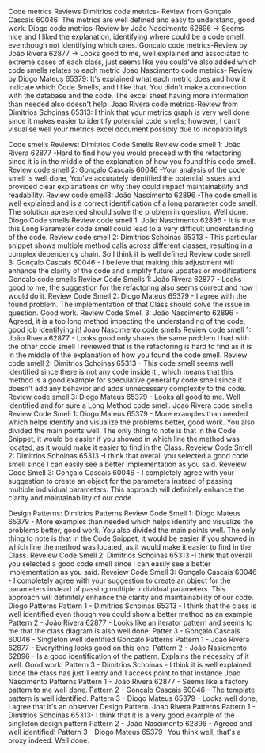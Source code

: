 
Code metrics Reviews
Dimitrios code metrics- Review from Gonçalo Cascais 60046: The metrics are well defined and easy to understand, good work.
Diogo code metrics-Review by João Nascimento 62896 -> Seems nice and I liked the explanation, identifying where could be a code smell, eventhough not identifying which ones.
Goncalo code metrics-Review by João Rivera 62877 -> Looks good to me, well explained and associated to extreme cases of each class, just seems like you could've also added which code smells relates to each metric
Joao Nascimento code metrics- Review by Diogo Mateus 65379: It's explained what each metric does and how it indicate which Code Smells, and I like that. You didn't make a connection with the database and the code. The excel sheet having more information than needed also doesn't help.
Joao Rivera code metrics-Review from Dimitrios Schoinas 65313: I think that your metrics graph is very well done since it makes easier to identify potencial code smells; however, I can't visualise well your metrics excel document possibly due to incopatibilitys

Code smells Reviews:
Dimitrios Code Smells
Review code smell 1: João Rivera 62877 -Hard to find how you would proceed with the refactoring since it is in the middle of the explanation of how you found this code smell.
Review code smell 2: Gonçalo Cascais 60046 -Your analysis of the code smell is well done, You've accurately identified the potential issues and provided clear explanations on why they could impact maintainability and readability.
Review code smell3: João Nascimento 62896 -The code smell is well explained and is a correct identification of a long parameter code smell. The solution apresented should solve the problem in question. Well done.
Diogo Code smells
Review code smell 1: João Nascimento 62896 - It is true, this Long Parameter code smell could lead to a very difficult understanding of the code.
Review code smell 2: Dimitrios Schoinas 65313 - This particular snippet shows multiple method calls across different classes, resulting in a complex dependency chain. So I think it is well defined
Review code smell 3: Gonçalo Cascais 60046 - I believe that making this adjustment will enhance the clarity of the code and simplify future updates or modifications
Goncalo code smells
Review Code Smells 1: João Rivera 62877 - Looks good to me, the suggestion for the refactoring also seems correct and how I would do it.
Review Code Smell 2: Diogo Mateus 65379 - I agree with the found problem. The implementation of that Class should solve the issue in question. Good work.
Review Code Smell 3: João Nascimento 62896 - Agreed, it is a too long method impacting the understanding of the code, good job identifying it!
Joao Nascimento code smells
Review code smell 1: João Rivera 62877 - Looks good only shares the same problem I had with the other code smell I reviewed that is the refactoring is hard to find as it is in the middle of the explanation of how you found the code smell.
Review code smell 2: Dimitrios Schoinas 65313 - This code smell seems well identified since there is not any code inside it , which means that this method is a good example for speculative generality code smell since it doesn't add any behavior and adds unnecessary complexity to the code.
Review code smell 3: Diogo Mateus 65379 - Looks all good to me. Well identified and for sure a Long Method code smell.
Joao Rivera code smells
Review Code Smell 1: Diogo Mateus 65379 - More examples than needed which helps identify and visualize the problems better, good work. You also divided the main points well. The only thing to note is that in the Code Snippet, it would be easier if you showed in which line the method was located, as it would make it easier to find in the Class.
Reveiew Code Smell 2: Dimitrios Schoinas 65313 -I think that overall you selected a good code smell since I can easily see a better implementation as you said.
Reveiew Code Smell 3: Gonçalo Cascais 60046 - I completely agree with your suggestion to create an object for the parameters instead of passing multiple individual parameters. This approach will definitely enhance the clarity and maintainability of our code.

Design Patterns:
Dimitrios Patterns
Review Code Smell 1: Diogo Mateus 65379 - More examples than needed which helps identify and visualize the problems better, good work. You also divided the main points well. The only thing to note is that in the Code Snippet, it would be easier if you showed in which line the method was located, as it would make it easier to find in the Class.
Reveiew Code Smell 2: Dimitrios Schoinas 65313 -I think that overall you selected a good code smell since I can easily see a better implementation as you said.
Reveiew Code Smell 3: Gonçalo Cascais 60046 - I completely agree with your suggestion to create an object for the parameters instead of passing multiple individual parameters. This approach will definitely enhance the clarity and maintainability of our code.
Diogo Patterns
Pattern 1 - Dimitrios Schoinas 65313 - I think that the class is well identified even though you could show a better method as an example
Pattern 2 - João Rivera 62877 - Looks like an iterator pattern and seems to me that the class diagram is also well done.
Patter 3 - Gonçalo Cascais 60046 - Singleton well identified
Goncalo Patterns
Pattern 1 - João Rivera 62877 - Everyithing looks good on this one.
Pattern 2 - João Nasicmento 62896 - Is a good identification of the pattern. Explains the necessity of it well. Good work!
Pattern 3 - Dimitrios Schoinas - I think it is well explained since the class has just 1 entry and 1 access point to that instance
Joao Nascimento Patterns
Pattern 1 - João Rivera 62877 - Seems like a factory pattern to me well done.
Pattern 2 - Gonçalo Cascais 60046 - The template pattern is well identified.
Pattern 3 - Diogo Mateus 65379 - Looks well done, I agree that it's an observer Design Pattern.
Joao Rivera Patterns
Pattern 1 - Dimitrios Schoinas 65313- I think that it is a very good example of the singleton design pattern
Pattern 2 - João Nascimento 62896 - Agreed and well identified!
Pattern 3 - Diogo Mateus 65379- You think well, that's a proxy indeed. Well done.
